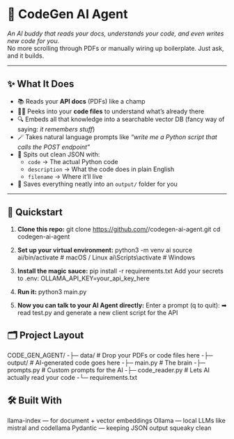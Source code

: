 # 🤖 CodeGen AI Agent

*An AI buddy that reads your docs, understands your code, and even writes new code for you.*  
No more scrolling through PDFs or manually wiring up boilerplate. Just ask, and it builds.  

---

## ✨ What It Does

- 📚 Reads your **API docs** (PDFs) like a champ  
- 🧑‍💻 Peeks into your **code files** to understand what’s already there  
- 🔍 Embeds all that knowledge into a searchable vector DB (fancy way of saying: *it remembers stuff*)  
- 🪄 Takes natural language prompts like *“write me a Python script that calls the POST endpoint”*  
- 📝 Spits out clean JSON with:
  - `code` → The actual Python code  
  - `description` → What the code does in plain English  
  - `filename` → Where it’ll live  
- 💾 Saves everything neatly into an `output/` folder for you  

---

## 🚀 Quickstart

1. **Clone this repo:**
git clone https://github.com/<your-username>/codegen-ai-agent.git
cd codegen-ai-agent

2. **Set up your virtual environment:**
python3 -m venv ai
source ai/bin/activate  # macOS / Linux
ai\Scripts\activate     # Windows

3. **Install the magic sauce:**
pip install -r requirements.txt
Add your secrets to .env:
OLLAMA_API_KEY=your_api_key_here

4. **Run it:**
python3 main.py

5. **Now you can talk to your AI Agent directly:**
Enter a prompt (q to quit): 
➡ read test.py and generate a new client script for the API

## 🗂 **Project Layout**
CODE_GEN_AGENT/
-├─ data/           # Drop your PDFs or code files here
-├─ output/         # AI-generated code goes here
-├─ main.py         # The brain
-├─ prompts.py      # Custom prompts for the AI
-├─ code_reader.py  # Lets AI actually read your code
-└─ requirements.txt

## 🛠 **Built With**
llama-index — for document + vector embeddings
Ollama — local LLMs like mistral and codellama
Pydantic — keeping JSON output squeaky clean

